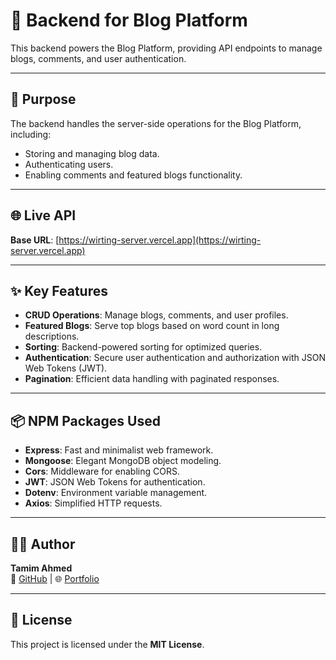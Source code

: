 # 🚀 Backend for Blog Platform  

This backend powers the Blog Platform, providing API endpoints to manage blogs, comments, and user authentication.  

---

## 📌 Purpose  
The backend handles the server-side operations for the Blog Platform, including:  
- Storing and managing blog data.  
- Authenticating users.  
- Enabling comments and featured blogs functionality.  

---

## 🌐 Live API  
**Base URL**: [https://wirting-server.vercel.app](https://wirting-server.vercel.app)

---

## ✨ Key Features  
- **CRUD Operations**: Manage blogs, comments, and user profiles.  
- **Featured Blogs**: Serve top blogs based on word count in long descriptions.  
- **Sorting**: Backend-powered sorting for optimized queries.  
- **Authentication**: Secure user authentication and authorization with JSON Web Tokens (JWT).  
- **Pagination**: Efficient data handling with paginated responses.  

---

## 📦 NPM Packages Used  
- **Express**: Fast and minimalist web framework.  
- **Mongoose**: Elegant MongoDB object modeling.  
- **Cors**: Middleware for enabling CORS.  
- **JWT**: JSON Web Tokens for authentication.  
- **Dotenv**: Environment variable management.  
- **Axios**: Simplified HTTP requests.  

---

## 🧑‍💻 Author  
**Tamim Ahmed**  
🔗 [GitHub](https://github.com/TamimAhmedCD) | 🌐 [Portfolio](https://github.com/TamimAhmedCD)  

---

## 📜 License  
This project is licensed under the **MIT License**.  